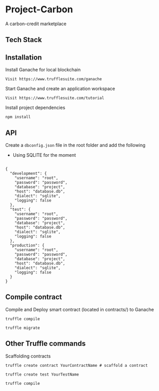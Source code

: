 # Project-Carbon

A carbon-credit marketplace

## Tech Stack 

## Installation

Install Ganache for local blockchain
```
Visit https://www.trufflesuite.com/ganache
``` 

Start Ganache and create an application workspace
```
Visit https://www.trufflesuite.com/tutorial
``` 
Install project dependencies
```
npm install
```


## API

Create a `dbconfig.json` file in the root folder and add the following 

- Using SQLITE for the moment

``` 

{
  "development": {
    "username": "root",
    "password": "password",
    "database": "project",
    "host": "database.db",
    "dialect": "sqlite",
    "logging": false
  },
  "test": {
    "username": "root",
    "password": "password",
    "database": "project",
    "host": "database.db",
    "dialect": "sqlite",
    "logging": false
  },
  "production": {
    "username": "root",
    "password": "password",
    "database": "project",
    "host": "database.db",
    "dialect": "sqlite",
    "logging": false
  }
}
```

## Compile contract

Compile and Deploy smart contract (located in contracts/) to Ganache
```
truffle compile

truffle migrate
```




## Other  Truffle commands 

Scaffolding contracts 

``` 
truffle create contract YourContractName # scaffold a contract

truffle create test YourTestName 

truffle compile
```


